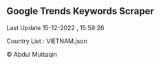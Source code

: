 

## Google Trends Keywords Scraper 
 
Last Update 15-12-2022 , 15:59:26

Country List :
VIETNAM.json



© Abdul Muttaqin 

